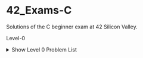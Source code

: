 # 42_Exams-C
Solutions of the C beginner exam at 42 Silicon Valley.

Level-0
<details>
    <summary>Show Level 0 Problem List</summary>

|Problem/Subjects                     | Code                                 |
|-------------------------------------| :----------------------------------: |
|[aff_a](level00/aff_a/subject.en.txt)|[:green_book:](level00/aff_a/aff_a.c)  |


</details>
